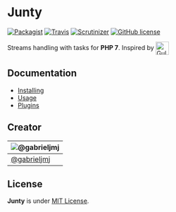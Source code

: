 Junty
=========
[![Packagist](https://img.shields.io/packagist/v/junty/junty.svg?style=flat-square)](https://packagist.org/packages/junty/junty) [![Travis](https://img.shields.io/travis/the-junty/junty.svg?style=flat-square)](https://travis-ci.org/the-junty/junty) [![Scrutinizer](https://img.shields.io/scrutinizer/g/the-junty/junty.svg?style=flat-square)](https://scrutinizer-ci.com/g/the-junty/junty/?branch=master) [![GitHub license](https://img.shields.io/github/license/the-junty/junty.svg?style=flat-square)](https://github.com/the-junty/junty/blob/master/LICENSE.md)

Streams handling with tasks for **PHP 7**. Inspired by [<img src="https://raw.githubusercontent.com/gulpjs/artwork/master/gulp-2x.png" height="30px" align="center" title="Gulp" alt="Gulp">](http://gulpjs.com)

## Documentation
* [Installing](https://github.com/the-junty/junty-docs/blob/master/docs/Installing.md)
* [Usage](https://github.com/the-junty/junty-docs/blob/master/docs/Usage.md)
* [Plugins](https://github.com/the-junty/junty-docs/blob/master/docs/Plugins.md)

## Creator
| ![@gabrieljmj](https://avatars0.githubusercontent.com/u/2223216?v=3&s=100) |
| ---      |
| [@gabrieljmj](https://github.com/gabrieljmj) |

## License
**Junty** is under [MIT License](https://github.com/the-junty/junty/blob/master/LICENSE.md).